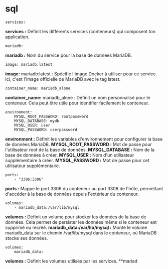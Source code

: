 # sql

```
services:
```
**services :** Définit les différents services (conteneurs) qui composent ton application.

```
mariadb:
```
**mariadb :** Nom du service pour la base de données MariaDB.

```
image: mariadb:latest
```
**image:** mariadb:latest : Spécifie l'image Docker à utiliser pour ce service. Ici, c'est l'image officielle de MariaDB avec le tag latest.

```
container_name: mariadb_alone
```
**container_name:** mariadb_alone : Définit un nom personnalisé pour le conteneur. Cela peut être utile pour identifier facilement le conteneur.

```
environment:
    MYSQL_ROOT_PASSWORD: rootpassword
    MYSQL_DATABASE: mydb
    MYSQL_USER: user
    MYSQL_PASSWORD: userpassword
```
**environment :** Définit les variables d'environnement pour configurer la base de données MariaDB.
**MYSQL_ROOT_PASSWORD :** Mot de passe pour l'utilisateur root de la base de données.
**MYSQL_DATABASE :** Nom de la base de données à créer.
**MYSQL_USER :** Nom d'un utilisateur supplémentaire à créer.
**MYSQL_PASSWORD :** Mot de passe pour cet utilisateur supplémentaire.

```
ports:
    - "3306:3306"
```
**ports :** Mappe le port 3306 du conteneur au port 3306 de l'hôte, permettant d'accéder à la base de données depuis l'extérieur du conteneur.

```
volumes:
    - mariadb_data:/var/lib/mysql
```
**volumes :** Définit un volume pour stocker les données de la base de données. Cela permet de persister les données même si le conteneur est supprimé ou recréé.
**mariadb_data:/var/lib/mysql :** Monte le volume mariadb_data sur le chemin /var/lib/mysql dans le conteneur, où MariaDB stocke ses données.

```
volumes:
    mariadb_data:
```
**volumes :** Définit les volumes utilisés par les services.
**mariad
